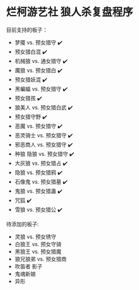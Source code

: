 # 烂柯游艺社 狼人杀复盘程序

目前支持的板子：
- 梦魇 vs. 预女猎守 ✔️
- 预女猎白混 ✔️
- 机械狼 vs. 通女猎守 ✔️
- 魔狼 vs. 预女猎白 ✔️
- 预女猎妖混 ✔️
- 黑蝙蝠 vs. 预女猎守 ✔️
- 预女猎孩 ✔️
- 狼美人 vs. 预女猎白武 ✔️
- 预女猎守野 ✔️
- 恶魔 vs. 预女猎守 ✔️
- 恶灵骑士 vs. 预女猎守 ✔️
- 邪恶商人 vs. 预女猎守 ✔️
- 种狼 隐狼 vs. 预女猎守 ✔️
- 大灰狼 vs. 预女猎占 ✔️
- 隐狼 vs. 预女猎鸦 ✔️
- 石像鬼 vs. 预女猎墓 ✔️
- 鬼狼 vs. 预女猎蛊 ✔️
- 咒狐 ✔️
- 雪狼 vs. 预女猎公 ✔️

待添加的板子:
- 灵狼 vs. 预女锈守
- 白狼王 vs. 预女守骑
- 黑狼王 vs. 预女猎魔
- 狼兄狼弟 vs. 预女猎商
- 吹笛者 影子
- 鬼魂新娘
- 异形
